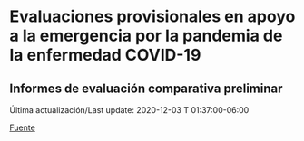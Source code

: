 # Evaluaciones provisionales en apoyo a la emergencia por la pandemia de la enfermedad COVID-19
## Informes de evaluación comparativa preliminar

Última actualización/Last update: 2020-12-03 T 01:37:00-06:00

 [Fuente](https://www.gob.mx/salud/documentos/evaluaciones-provisionales-en-apoyo-a-la-emergencia-por-la-pandemia-de-la-enfermedad-covid-19?state=published)

